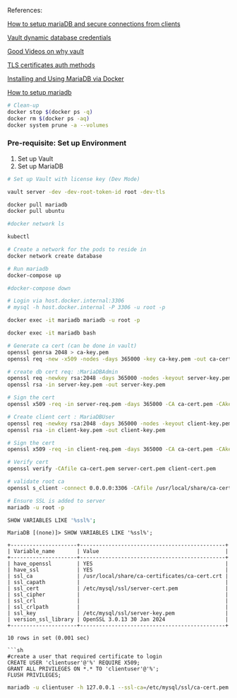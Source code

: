 References:

[How to setup mariaDB and secure connections from clients](https://www.cyberciti.biz/faq/how-to-setup-mariadb-ssl-and-secure-connections-from-clients/)

[Vault dynamic database credentials](https://developer.hashicorp.com/vault/tutorials/db-credentials/database-secrets)

[Good Videos on why vault](https://www.youtube.com/watch?v=shLoMeYoUoU)

[TLS certificates auth methods](https://developer.hashicorp.com/vault/docs/auth/cert)

[Installing and Using MariaDB via Docker](https://mariadb.com/kb/en/installing-and-using-mariadb-via-docker/)

[How to setup mariadb](https://hub.docker.com/_/mariadb)

```sh
# Clean-up
docker stop $(docker ps -q)
docker rm $(docker ps -aq)
docker system prune -a --volumes
```

### Pre-requisite: Set up Environment

1. Set up Vault
2. Set up MariaDB

```sh
# Set up Vault with license key (Dev Mode)

vault server -dev -dev-root-token-id root -dev-tls
```

```sh
docker pull mariadb
docker pull ubuntu
```

```sh
#docker network ls

kubectl 
```

```sh
# Create a network for the pods to reside in
docker network create database
```

```sh
# Run mariadb 
docker-compose up

#docker-compose down
```

```sh
# Login via host.docker.internal:3306
# mysql -h host.docker.internal -P 3306 -u root -p

docker exec -it mariadb mariadb -u root -p

docker exec -it mariadb bash

```

```sh
# Generate ca cert (can be done in vault)
openssl genrsa 2048 > ca-key.pem
openssl req -new -x509 -nodes -days 365000 -key ca-key.pem -out ca-cert.pem

# create db cert req: :MariaDBAdmin
openssl req -newkey rsa:2048 -days 365000 -nodes -keyout server-key.pem -out server-req.pem
openssl rsa -in server-key.pem -out server-key.pem

# Sign the cert
openssl x509 -req -in server-req.pem -days 365000 -CA ca-cert.pem -CAkey ca-key.pem -set_serial 01 -out server-cert.pem

# Create client cert : MariaDBUser
openssl req -newkey rsa:2048 -days 365000 -nodes -keyout client-key.pem -out client-req.pem
openssl rsa -in client-key.pem -out client-key.pem

# Sign the cert
openssl x509 -req -in client-req.pem -days 365000 -CA ca-cert.pem -CAkey ca-key.pem -set_serial 01 -out client-cert.pem

# Verify cert
openssl verify -CAfile ca-cert.pem server-cert.pem client-cert.pem
```

```sh
# validate root ca
openssl s_client -connect 0.0.0.0:3306 -CAfile /usr/local/share/ca-certificates/ca-cert.crt
```

```sh
# Ensure SSL is added to server
mariadb -u root -p

SHOW VARIABLES LIKE '%ssl%';

```

```shell
MariaDB [(none)]> SHOW VARIABLES LIKE '%ssl%';

+---------------------+----------------------------------------------+
| Variable_name       | Value                                        |
+---------------------+----------------------------------------------+
| have_openssl        | YES                                          |
| have_ssl            | YES                                          |
| ssl_ca              | /usr/local/share/ca-certificates/ca-cert.crt |
| ssl_capath          |                                              |
| ssl_cert            | /etc/mysql/ssl/server-cert.pem               |
| ssl_cipher          |                                              |
| ssl_crl             |                                              |
| ssl_crlpath         |                                              |
| ssl_key             | /etc/mysql/ssl/server-key.pem                |
| version_ssl_library | OpenSSL 3.0.13 30 Jan 2024                   |
+---------------------+----------------------------------------------+

10 rows in set (0.001 sec)

```sh
#create a user that required certificate to login
CREATE USER 'clientuser'@'%' REQUIRE X509;
GRANT ALL PRIVILEGES ON *.* TO 'clientuser'@'%';
FLUSH PRIVILEGES;
```

```sh
mariadb -u clientuser -h 127.0.0.1 --ssl-ca=/etc/mysql/ssl/ca-cert.pem --ssl-cert=/etc/mysql/ssl/client-cert.pem --ssl-key=/etc/mysql/ssl/client-key.pem
```